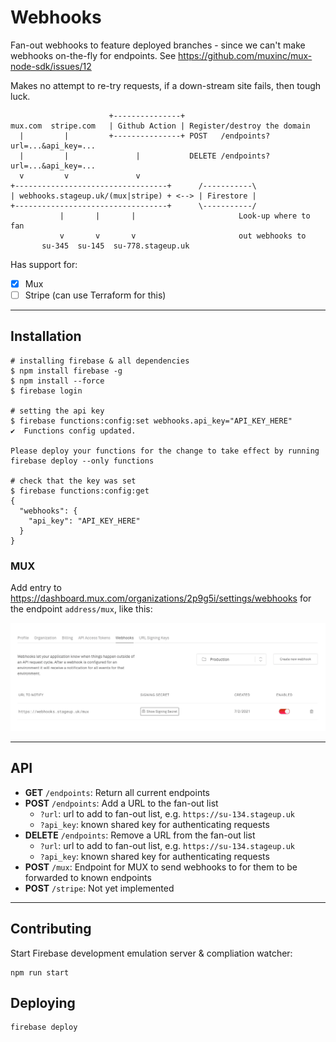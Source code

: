 # Webhooks

Fan-out webhooks to feature deployed branches - since we can't make webhooks on-the-fly for endpoints.
See <https://github.com/muxinc/mux-node-sdk/issues/12>

Makes no attempt to re-try requests, if a down-stream site fails, then tough luck.

```
                      +---------------+
mux.com  stripe.com   | Github Action | Register/destroy the domain
  |         |         +---------------+ POST   /endpoints?url=...&api_key=...
  |         |               |           DELETE /endpoints?url=...&api_key=...
  v         v               v
+----------------------------------+      /-----------\
| webhooks.stageup.uk/(mux|stripe) + <--> | Firestore |
+----------------------------------+      \-----------/
           |       |       |                       Look-up where to fan
           v       v       v                       out webhooks to
       su-345  su-145  su-778.stageup.uk
```

Has support for:

- [x] Mux
- [ ] Stripe (can use Terraform for this)

---

## Installation

```shell
# installing firebase & all dependencies
$ npm install firebase -g
$ npm install --force
$ firebase login

# setting the api key
$ firebase functions:config:set webhooks.api_key="API_KEY_HERE"
✔  Functions config updated.

Please deploy your functions for the change to take effect by running firebase deploy --only functions

# check that the key was set
$ firebase functions:config:get
{
  "webhooks": {
    "api_key": "API_KEY_HERE"
  }
}
```

### MUX

Add entry to <https://dashboard.mux.com/organizations/2p9g5i/settings/webhooks> for the endpoint `address/mux`, like this:

![](fanout.png)

---

## API

- **GET** `/endpoints`: Return all current endpoints
- **POST** `/endpoints`: Add a URL to the fan-out list
  - `?url`: url to add to fan-out list, e.g. `https://su-134.stageup.uk`
  - `?api_key`: known shared key for authenticating requests
- **DELETE** `/endpoints`: Remove a URL from the fan-out list
  - `?url`: url to add to fan-out list, e.g. `https://su-134.stageup.uk`
  - `?api_key`: known shared key for authenticating requests
- **POST** `/mux`: Endpoint for MUX to send webhooks to for them to be forwarded to known endpoints
- **POST** `/stripe`: Not yet implemented

---

## Contributing

Start Firebase development emulation server & compliation watcher:

```
npm run start
```

## Deploying

```
firebase deploy
```
